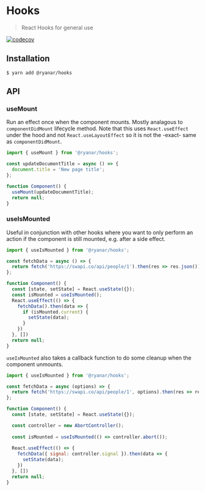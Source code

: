 # Hooks

> React Hooks for general use

[![codecov](https://codecov.io/gh/audiolion/hooks/branch/master/graph/badge.svg)](https://codecov.io/gh/audiolion/hooks)

## Installation

```shell
$ yarn add @ryanar/hooks
```

## API

### useMount

Run an effect once when the component mounts. Mostly analagous to `componentDidMount` lifecycle method. Note that this uses `React.useEffect` under the hood and not `React.useLayoutEffect` so it is not the -exact- same as `componentDidMount`.

```js
import { useMount } from '@ryanar/hooks';

const updateDocumentTitle = async () => {
  document.title = 'New page title';
};

function Component() {
  useMount(updateDocumentTitle);
  return null;
}
```

### useIsMounted

Useful in conjunction with other hooks where you want to only perform an action if the component is still mounted, e.g. after a side effect.

```js
import { useIsMounted } from '@ryanar/hooks';

const fetchData = async () => {
  return fetch('https://swapi.co/api/people/1').then(res => res.json())
};

function Component() {
  const [state, setState] = React.useState({});
  const isMounted = useIsMounted();
  React.useEffect(() => {
    fetchData().then(data => {
      if (isMounted.current) {
        setState(data);
      }
    })
  }, [])
  return null;
}
```

`useIsMounted` also takes a callback function to do some cleanup when the component unmounts.


```js
import { useIsMounted } from '@ryanar/hooks';

const fetchData = async (options) => {
  return fetch('https://swapi.co/api/people/1', options).then(res => res.json())
};

function Component() {
  const [state, setState] = React.useState({});

  const controller = new AbortController();
  
  const isMounted = useIsMounted(() => controller.abort());
  
  React.useEffect(() => {
    fetchData({ signal: controller.signal }).then(data => {
      setState(data);
    })
  }, [])
  return null;
}
```
